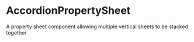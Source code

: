 # AccordionPropertySheet
A property sheet component allowing multiple vertical sheets to be stacked together
